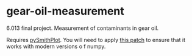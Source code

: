 # gear-oil-measurement
6.013 final project. Measurement of contaminants in gear oil.

Requires [pySmithPlot](https://github.com/vMeijin/pySmithPlot). You will need to apply [this patch](https://github.com/vMeijin/pySmithPlot/pull/28) to ensure that it works with modern versions o f numpy.